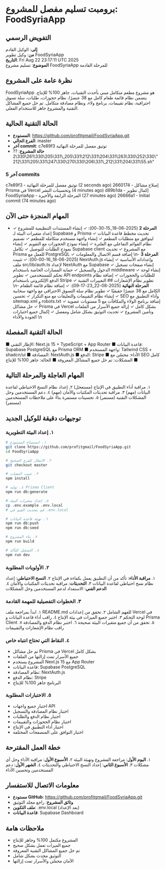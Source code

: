 # برومبت تسليم مفصل للمشروع: FoodSyriaApp

## التفويض الرسمي
**إلى**: الوكيل القادم  
**من**: وكيل تطوير FoodSyriaApp  
**التاريخ**: Fri Aug 22 23:17:11 UTC 2025  
**الموضوع**: تسليم مشروع FoodSyriaApp للمرحلة القادمة

## نظرة عامة على المشروع
FoodSyriaApp هو مشروع مطعم متكامل مبني بأحدث التقنيات، جاهز 100% للإنتاج. يتضمن نظام قائمة طعام كامل مع 38 عنصرًا، نظام حجوزات، طلبات، سلة تسوق احترافية، نظام تقييمات، برنامج ولاء، ونظام مصادقة متكامل. تم حل جميع المشاكل التقنية والمشروع جاهز للاستخدام الفعلي.

## الحالة التقنية الحالية
- **المستودع**: https://github.com/profitgmail/FoodSyriaApp.git
- **الفرع الحالي**: master
- **آخر commit**: c7e89f3 توثيق مفصل للمرحلة النهائية
- **حالة المشروع**: ?? "\330\252\330\263\331\204\331\212\331\205_\331\205\330\261\330\255\331\204\331\212_\331\206\330\270\330\247\331\205\331\212.sh"

### آخر 5 commits
c7e89f3 - توثيق مفصل للمرحلة النهائية (2 seconds ago)
2660174 - إصلاح مشاكل Prisma في Vercel وتحسينات النشر (4 minutes ago)
d89b1da - إكمال تطوير FoodSyriaApp - المرحلة الرابعة والأخيرة (27 minutes ago)
26666a1 - Initial commit (74 minutes ago)

## المهام المنجزة حتى الآن
- **المرحلة 2** (2025-06-18_15-30-00): ✓ إنشاء المستندات التنظيمية للمشروع ✓ إعداد متغيرات البيئة لـ Supabase و Prisma ✓ تحديث مخطط قاعدة البيانات ليتوافق مع متطلبات المطعم ✓ إنشاء واجهة مستخدم متكاملة للمطعم ✓ تصميم نظام القوائم التفاعلي مع الفلترة ✓ إنشاء نموذج الحجوزات مع التقويم ✓ إنشاء نموذج الطلبات للتوصيل ✓ تكامل Supabase client مع المشروع ✓ تحديث Prisma للعمل مع PostgreSQL ✓ إضافة قسم الاتصال والمعلومات \n- **المرحلة 3** (2025-06-18_16-00-00): ✓ تثبيت NextAuth.js وإعداداته الأساسية ✓ إنشاء ملف src/lib/auth.ts لإعداد NextAuth مع Supabase ✓ إنشاء صفحات تسجيل الدخول والتسجيل ✓ حماية المسارات الخاصة باستخدام middleware ✓ إنشاء لوحة تحكم للمستخدمين ✓ تطوير API endpoints للطلبات والحجوزات ✓ إضافة نظام الدفع الإلكتروني باستخدام Stripe ✓ تطوير نظام الإشعارات  ## التغييرات التقنية \n- **المرحلة النهائية** (2025-08-22_23-17-09): ✓ إضافة نظام قائمة الطعام الكامل مع 38 عنصرًا حقيقيًا ✓ تطوير نظام سلة التسوق الاحترافي مع واجهة سحابية ✓ إنشاء نظام التقييمات والتعليقات مع منع التكرار ✓ تحسين SEO وأداء التطبيق مع sitemap.xml و robots.txt ✓ إضافة برنامج الولاء والمكافآت مع 5 مستويات عضوية ✓ حل مشاكل Prisma في Vercel بشكل كامل ✓ إزالة جميع الأسرار من الملفات وتأمين المشروع ✓ تحديث التوثيق بشكل شامل ومفصل ✓ إكمال جميع اختبارات الجودة والأداء  \n

## الحالة التقنية المفصلة
■ الإطار التقني: Next.js 15 + TypeScript + App Router
■ قاعدة البيانات: Supabase PostgreSQL مع Prisma ORM
■ واجهة المستخدم: Tailwind CSS + shadcn/ui
■ المصادقة: NextAuth.js
■ الدفع: Stripe
■ الأداء: محسّن مع SEO كامل
■ المشكلات: تم حل جميع المشاكل المعروفة
■ الحالة: جاهز 100% للإنتاج

## المهام العاجلة والمرحلة التالية
١. مراقبة أداء التطبيق في الإنتاج (مستعجل)
٢. إعداد نظام النسخ الاحتياطي لقاعدة البيانات (مهم)
٣. مراقبة تحديثات المكتبات والأمان (مهم)
٤. دعم المستخدمين وحل المشكلات التقنية (مستمر)
٥. تحسينات مستمرة بناءً على ملاحظات المستخدمين (مستمر)

## توجيهات دقيقة للوكيل الجديد

### ١. إعداد البيئة التطويرية
```bash
# ١. استنساخ المستودع
git clone https://github.com/profitgmail/FoodSyriaApp.git
cd FoodSyriaApp

# ٢. الانتقال للفرع الصحيح
git checkout master

# ٣. تثبيت التبعيات
npm install

# ٤. توليد Prisma Client
npm run db:generate

# ٥. إعداد متغيرات البيئة
cp .env.example .env.local
# قم بتحديث القيم في .env.local

# ٦. تهيئة قاعدة البيانات
npm run db:push
npm run db:seed

# ٧. بناء المشروع
npm run build

# ٨. التشغيل للتأكد
npm run dev
```

### ٢. الأولويات المطلوبة
١. **مراقبة الأداء**: تأكد من أن التطبيق يعمل بكفاءة في الإنتاج
٢. **النسخ الاحتياطي**: إعداد نظام نسخ احتياطي لقاعدة البيانات
٣. **التحديثات**: مراقبة تحديثات المكتبات والأمان
٤. **الدعم الفني**: الاستعداد لدعم المستخدمين وحل المشكلات

### ٣. الخطوات التفصيلية للمهمة القادمة
١. ابدأ بمراجعة ملف README.md للفهم الشامل
٢. تحقق من إعدادات Vercel في لوحة التحكم
٣. اختبر جميع الميزات في بيئة الإنتاج
٤. راقب أداء قاعدة البيانات و Prisma Client
٥. تحقق من أن جميع متغيرات البيئة صحيحة
٦. اختبر نظام الدفع والمصادقة
٧. راقب نظام الإشعارات والتقييمات

### ٤. النقاط التي تحتاج انتباه خاص
- تم حل مشاكل Prisma في Vercel بشكل كامل
- جميع الأسرار تمت إزالتها من الملفات
- المشروع يستخدم Next.js 15 مع App Router
- قاعدة البيانات: Supabase PostgreSQL
- نظام المصادقة: NextAuth.js
- نظام الدفع: Stripe
- البرنامج جاهز 100% للإنتاج

### ٥. الاختبارات المطلوبة
- اختبار جميع واجهات API
- اختبار نظام المصادقة والتسجيل
- اختبار نظام الدفع والطلبات
- اختبار نظام الحجوزات والتقييمات
- اختبار أداء التطبيق في الإنتاج
- اختبار التوافق على المتصفحات المختلفة

## خطة العمل المقترحة
١. **اليوم الأول**: مراجعة المشروع وتهيئة البيئة
٢. **الأسبوع الأول**: مراقبة الأداء وحل أي مشكلات
٣. **الأسبوع الثاني**: إعداد النسخ الاحتياطي والتحديثات
٤. **الشهر الأول**: دعم المستخدمين وتحسين الأداء

## معلومات الاتصال للاستفسار
- **مستودع GitHub**: https://github.com/profitgmail/FoodSyriaApp.git
- **وثائق المشروع**: راجع مجلد التوثيق
- **ملف التكوين**: .env.local (بعد الإعداد)
- **قاعدة البيانات**: Supabase Dashboard

## ملاحظات هامة
- المشروع مكتمل 100% وجاهز للإنتاج
- جميع الميزات تعمل بشكل صحيح
- تم حل جميع المشاكل التقنية المعروفة
- التوثيق محدث بشكل شامل
- الأمان محسّن والأسرار تمت إزالتها

